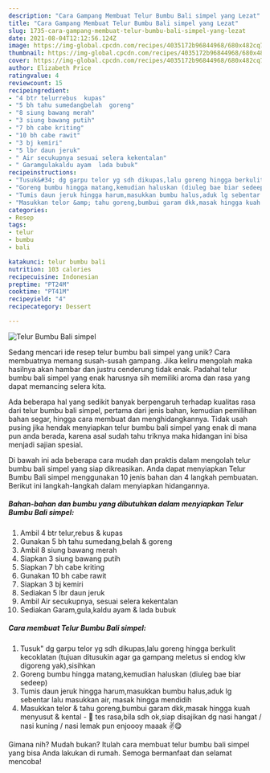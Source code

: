 ```yaml
---
description: "Cara Gampang Membuat Telur Bumbu Bali simpel yang Lezat"
title: "Cara Gampang Membuat Telur Bumbu Bali simpel yang Lezat"
slug: 1735-cara-gampang-membuat-telur-bumbu-bali-simpel-yang-lezat
date: 2021-08-04T12:12:56.124Z
image: https://img-global.cpcdn.com/recipes/4035172b96844968/680x482cq70/telur-bumbu-bali-simpel-foto-resep-utama.jpg
thumbnail: https://img-global.cpcdn.com/recipes/4035172b96844968/680x482cq70/telur-bumbu-bali-simpel-foto-resep-utama.jpg
cover: https://img-global.cpcdn.com/recipes/4035172b96844968/680x482cq70/telur-bumbu-bali-simpel-foto-resep-utama.jpg
author: Elizabeth Price
ratingvalue: 4
reviewcount: 15
recipeingredient:
- "4 btr telurrebus  kupas"
- "5 bh tahu sumedangbelah  goreng"
- "8 siung bawang merah"
- "3 siung bawang putih"
- "7 bh cabe kriting"
- "10 bh cabe rawit"
- "3 bj kemiri"
- "5 lbr daun jeruk"
- " Air secukupnya sesuai selera kekentalan"
- " Garamgulakaldu ayam  lada bubuk"
recipeinstructions:
- "Tusuk&#34; dg garpu telor yg sdh dikupas,lalu goreng hingga berkulit kecoklatan (tujuan ditusukin agar ga gampang meletus si endog klw digoreng yak),sisihkan"
- "Goreng bumbu hingga matang,kemudian haluskan (diuleg bae biar sedeep)"
- "Tumis daun jeruk hingga harum,masukkan bumbu halus,aduk lg sebentar lalu masukkan air, masak hingga mendidih"
- "Masukkan telor &amp; tahu goreng,bumbui garam dkk,masak hingga kuah menyusut &amp; kental 🍳 tes rasa,bila sdh ok,siap disajikan dg nasi hangat / nasi kuning / nasi lemak pun enjoooy maaak ✌😋"
categories:
- Resep
tags:
- telur
- bumbu
- bali

katakunci: telur bumbu bali 
nutrition: 103 calories
recipecuisine: Indonesian
preptime: "PT24M"
cooktime: "PT41M"
recipeyield: "4"
recipecategory: Dessert

---
```



![Telur Bumbu Bali simpel](https://img-global.cpcdn.com/recipes/4035172b96844968/680x482cq70/telur-bumbu-bali-simpel-foto-resep-utama.jpg)

Sedang mencari ide resep telur bumbu bali simpel yang unik? Cara membuatnya memang susah-susah gampang. Jika keliru mengolah maka hasilnya akan hambar dan justru cenderung tidak enak. Padahal telur bumbu bali simpel yang enak harusnya sih memiliki aroma dan rasa yang dapat memancing selera kita.

Ada beberapa hal yang sedikit banyak berpengaruh terhadap kualitas rasa dari telur bumbu bali simpel, pertama dari jenis bahan, kemudian pemilihan bahan segar, hingga cara membuat dan menghidangkannya. Tidak usah pusing jika hendak menyiapkan telur bumbu bali simpel yang enak di mana pun anda berada, karena asal sudah tahu triknya maka hidangan ini bisa menjadi sajian spesial.




Di bawah ini ada beberapa cara mudah dan praktis dalam mengolah telur bumbu bali simpel yang siap dikreasikan. Anda dapat menyiapkan Telur Bumbu Bali simpel menggunakan 10 jenis bahan dan 4 langkah pembuatan. Berikut ini langkah-langkah dalam menyiapkan hidangannya.

<!--inarticleads1-->

##### Bahan-bahan dan bumbu yang dibutuhkan dalam menyiapkan Telur Bumbu Bali simpel:

1. Ambil 4 btr telur,rebus &amp; kupas
1. Gunakan 5 bh tahu sumedang,belah &amp; goreng
1. Ambil 8 siung bawang merah
1. Siapkan 3 siung bawang putih
1. Siapkan 7 bh cabe kriting
1. Gunakan 10 bh cabe rawit
1. Siapkan 3 bj kemiri
1. Sediakan 5 lbr daun jeruk
1. Ambil  Air secukupnya, sesuai selera kekentalan
1. Sediakan  Garam,gula,kaldu ayam &amp; lada bubuk




<!--inarticleads2-->

##### Cara membuat Telur Bumbu Bali simpel:

1. Tusuk&#34; dg garpu telor yg sdh dikupas,lalu goreng hingga berkulit kecoklatan (tujuan ditusukin agar ga gampang meletus si endog klw digoreng yak),sisihkan
1. Goreng bumbu hingga matang,kemudian haluskan (diuleg bae biar sedeep)
1. Tumis daun jeruk hingga harum,masukkan bumbu halus,aduk lg sebentar lalu masukkan air, masak hingga mendidih
1. Masukkan telor &amp; tahu goreng,bumbui garam dkk,masak hingga kuah menyusut &amp; kental - 🍳 tes rasa,bila sdh ok,siap disajikan dg nasi hangat / nasi kuning / nasi lemak pun enjoooy maaak ✌😋




Gimana nih? Mudah bukan? Itulah cara membuat telur bumbu bali simpel yang bisa Anda lakukan di rumah. Semoga bermanfaat dan selamat mencoba!

